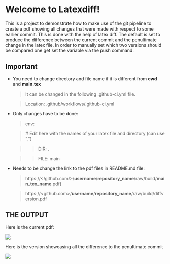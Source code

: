 # Welcome to Latexdiff!

This is a project to demonstrate how to make use of the git pipeline to create a pdf showing all
changes that were made with respect to some earlier commit. This is done with the help of latex diff.
The default is set to produce the difference between the current commit and
the penultimate change in the latex file.
In order to manually set which two versions should be compared one get set
the variable via the push command.

##  Important

- You need to change directory and file name if it is different from **cwd** and **main.tex**
  >  It can be changed in the following .github-ci.yml file. 
  
  >  Location: .github/workflows/.github-ci.yml
-  Only changes have to be done:
   > env:
   
    > \# Edit here with the names of your latex file and directory (can use ".")
   
	>>DIR: .
	
    >>    FILE: main
    
 - Needs to be change the link to the pdf files in README.md file:
   > https://<!github.com!>/**username**/**repository_name**/raw/build/**main_tex_name**.pdf}
   
   >https://<github.com>/**username**/**repository_name**/raw/build/diffversion.pdf
## THE OUTPUT
Here is the current pdf:

[![](https://img.shields.io/badge/Download-pdf-red)](https://github.com/ikrom96git/latexdiff_readme/raw/build/main.pdf)

Here is the version showcasing all the difference to the penultimate commit

[![](https://img.shields.io/badge/Download-pdf-red)](https://github.com/ikrom96git/latexdiff_readme/raw/build/diffversion.pdf)
